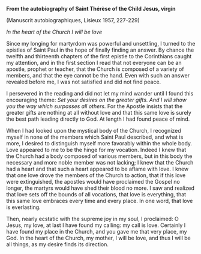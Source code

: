 

**From the autobiography of Saint Thérèse of the Child Jesus, virgin**

(Manuscrit autobiographiques, Lisieux 1957, 227-229)

_In the heart of the Church I will be love_

Since my longing for martyrdom was powerful and unsettling, I turned to the epistles of Saint Paul in the hope of finally finding an answer. By chance the twelfth and thirteenth chapters of the first epistle to the Corinthians caught my attention, and in the first section I read that not everyone can be an apostle, prophet or teacher, that the Church is composed of a variety of members, and that the eye cannot be the hand. Even with such an answer revealed before me, I was not satisfied and did not find peace.

I persevered in the reading and did not let my mind wander until I found this encouraging theme: _Set your desires on the greater gifts. And I will show you the way which surpasses all others._ For the Apostle insists that the greater gifts are nothing at all without love and that this same love is surely the best path leading directly to God. At length I had found peace of mind.

When I had looked upon the mystical body of the Church, I recognized myself in none of the members which Saint Paul described, and what is more, I desired to distinguish myself more favorably within the whole body. Love appeared to me to be the hinge for my vocation. Indeed I knew that the Church had a body composed of various members, but in this body the necessary and more noble member was not lacking; I knew that the Church had a heart and that such a heart appeared to be aflame with love. I knew that one love drove the members of the Church to action, that if this love were extinguished, the apostles would have proclaimed the Gospel no longer, the martyrs would have shed their blood no more. I saw and realized that love sets off the bounds of all vocations, that love is everything, that this same love embraces every time and every place. In one word, that love is everlasting.

Then, nearly ecstatic with the supreme joy in my soul, I proclaimed: O Jesus, my love, at last I have found my calling: my call is love. Certainly I have found my place in the Church, and you gave me that very place, my God. In the heart of the Church, my mother, I will be love, and thus I will be all things, as my desire finds its direction.

